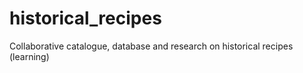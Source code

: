 # historical_recipes
Collaborative catalogue, database and research on historical recipes (learning)
